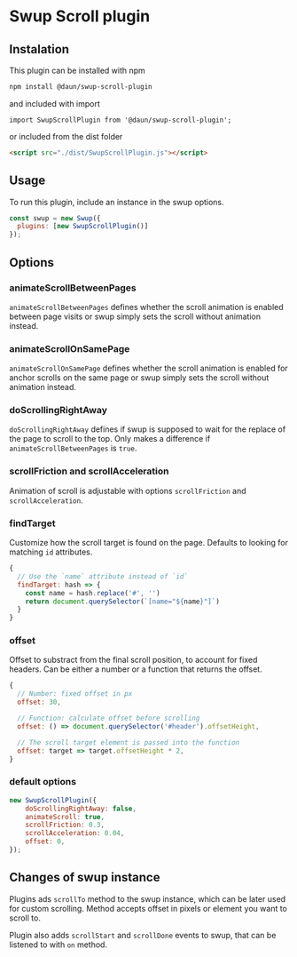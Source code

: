 # Swup Scroll plugin

## Instalation
This plugin can be installed with npm

```bash
npm install @daun/swup-scroll-plugin
```

and included with import

```shell
import SwupScrollPlugin from '@daun/swup-scroll-plugin';
```

or included from the dist folder

```html
<script src="./dist/SwupScrollPlugin.js"></script>
```

## Usage

To run this plugin, include an instance in the swup options.

```javascript
const swup = new Swup({
  plugins: [new SwupScrollPlugin()]
});
```

## Options
### animateScrollBetweenPages
`animateScrollBetweenPages` defines whether the scroll animation is enabled between page visits or swup simply sets the scroll without animation instead.

### animateScrollOnSamePage
`animateScrollOnSamePage` defines whether the scroll animation is enabled for anchor scrolls on the same page or swup simply sets the scroll without animation instead.

### doScrollingRightAway
`doScrollingRightAway` defines if swup is supposed to wait for the replace of the page to scroll to the top. Only makes a difference if `animateScrollBetweenPages` is `true`.

### scrollFriction and scrollAcceleration
Animation of scroll is adjustable with options `scrollFriction` and `scrollAcceleration`.

### findTarget
Customize how the scroll target is found on the page. Defaults to looking for matching `id` attributes.

```javascript
{
  // Use the `name` attribute instead of `id`
  findTarget: hash => {
    const name = hash.replace('#', '')
    return document.querySelector(`[name="${name}"]`)
  }
}
```

### offset
Offset to substract from the final scroll position, to account for fixed headers. Can be either a number or a function that returns the offset.

```javascript
{
  // Number: fixed offset in px
  offset: 30,

  // Function: calculate offset before scrolling
  offset: () => document.querySelector('#header').offsetHeight,

  // The scroll target element is passed into the function
  offset: target => target.offsetHeight * 2,
}
```

### default options
```javascript
new SwupScrollPlugin({
    doScrollingRightAway: false,
    animateScroll: true,
    scrollFriction: 0.3,
    scrollAcceleration: 0.04,
    offset: 0,
});
```

## Changes of swup instance
Plugins ads `scrollTo` method to the swup instance, which can be later used for custom scrolling.
Method accepts offset in pixels or element you want to scroll to.

Plugin also adds `scrollStart` and `scrollDone` events to swup, that can be listened to with `on` method.
